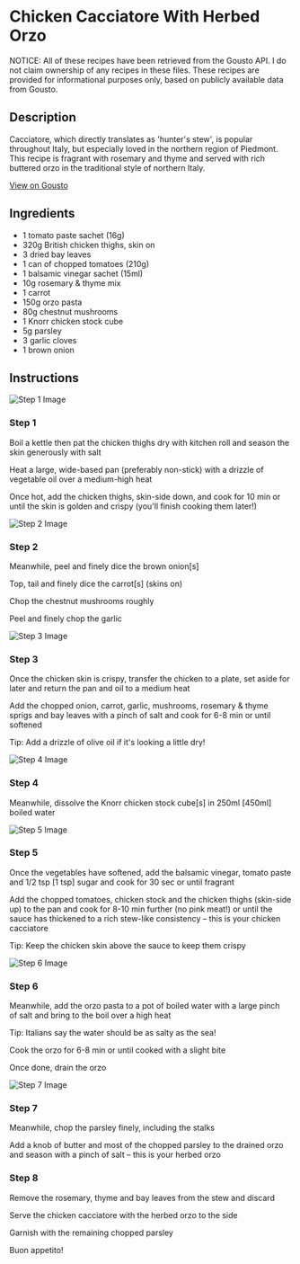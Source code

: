 # Chicken Cacciatore With Herbed Orzo

NOTICE: All of these recipes have been retrieved from the Gousto API. I do not claim ownership of any recipes in these files. These recipes are provided for informational purposes only, based on publicly available data from Gousto.

## Description

Cacciatore, which directly translates as 'hunter's stew', is popular throughout Italy, but especially loved in the northern region of Piedmont. This recipe is fragrant with rosemary and thyme and served with rich buttered orzo in the traditional style of northern Italy.

[View on Gousto](https://www.gousto.co.uk/recipes/cookbook/chicken-cacciatore-with-herbed-orzo)

## Ingredients

- 1 tomato paste sachet (16g)
- 320g British chicken thighs, skin on
- 3 dried bay leaves
- 1 can of chopped tomatoes (210g)
- 1 balsamic vinegar sachet (15ml)
- 10g rosemary & thyme mix
- 1 carrot
- 150g orzo pasta
- 80g chestnut mushrooms
- 1 Knorr chicken stock cube
- 5g parsley
- 3 garlic cloves
- 1 brown onion

## Instructions

![Step 1 Image](https://production-media.gousto.co.uk/cms/recipe-step-image/2078.-step-1-x200.jpg)

### Step 1

Boil a kettle then pat the chicken thighs dry with kitchen roll and season the skin generously with salt


Heat a large, wide-based pan (preferably non-stick) with a drizzle of vegetable oil over a medium-high heat


Once hot, add the chicken thighs, skin-side down, and cook for 10 min or until the skin is golden and crispy (you'll finish cooking them later!)

![Step 2 Image](https://production-media.gousto.co.uk/cms/recipe-step-image/2078.-step-2-x200.jpg)

### Step 2

Meanwhile, peel and finely dice the brown onion<span class="text-danger">[s]</span>


Top, tail and finely dice the carrot<span class="text-danger">[s]</span> (skins on)


Chop the chestnut mushrooms roughly


Peel and finely chop the garlic

![Step 3 Image](https://production-media.gousto.co.uk/cms/recipe-step-image/2078.-step-3-x200.jpg)

### Step 3

Once the chicken skin is crispy, transfer the chicken to a plate, set aside for later and return the <span class="text-highlight">pan and oil to a m</span>edium heat


Add the chopped onion, carrot, garlic, mushrooms, rosemary &amp; thyme sprigs and bay leaves with a pinch of salt and cook for 6-8 min or until softened


Tip: Add a drizzle of olive oil if it's looking a little dry!

![Step 4 Image](https://production-media.gousto.co.uk/cms/recipe-step-image/2078.-step-4-x200.jpg)

### Step 4

Meanwhile, dissolve the Knorr chicken stock cube<span class="text-danger">[s]</span> in 250ml <span class="text-danger">[450ml]</span> boiled water

![Step 5 Image](https://production-media.gousto.co.uk/cms/recipe-step-image/2078.-step-5-x200.jpg)

### Step 5

Once the vegetables have softened, add the balsamic vinegar, tomato paste and 1/2 tsp <span class="text-danger">[1 tsp]</span> sugar and cook for 30 sec or until fragrant


<span class="text-highlight">Add the chopped tomatoes, chicken stock and the chicken thighs (skin-side up) to the pan and cook for 8-10 min further (no pink meat!)</span> or until the sauce has thickened to a rich stew-like consistency – this is your chicken cacciatore


Tip: Keep the chicken skin above the sauce to keep them crispy

![Step 6 Image](https://production-media.gousto.co.uk/cms/recipe-step-image/2078.-step-6-x200.jpg)

### Step 6

Meanwhile, add the orzo pasta to a pot of boiled water with a large pinch of salt and bring to the boil over a high heat


Tip: <span class="text-highlight">Italians say the water should be as salty as the sea!</span>


Cook the orzo for 6-8 min or until cooked with a slight bite


Once done, drain the orzo

![Step 7 Image](https://production-media.gousto.co.uk/cms/recipe-step-image/2078.-step-7-x200.jpg)

### Step 7

Meanwhile, chop the parsley finely, including the stalks


Add a knob of butter and most of the chopped parsley to the drained orzo and season with a pinch of salt – this is your herbed orzo

### Step 8

Remove the rosemary, thyme and bay leaves from the stew and discard


Serve the chicken cacciatore with the herbed orzo to the side


Garnish with the remaining chopped parsley


<span class="text-highlight">Buon appetito!</span>

